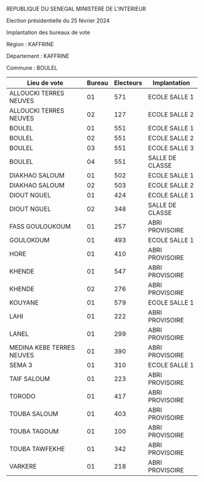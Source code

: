 REPUBLIQUE DU SENEGAL MINISTERE DE L'INTERIEUR

Election présidentielle du 25 février 2024

Implantation des bureaux de vote

Région : KAFFRINE

Département : KAFFRINE

Commune : BOULEL

| Lieu de vote | Bureau | Electeurs | Implantation |
| - | - | - | - |
| ALLOUCKI TERRES NEUVES | 01 | 571 | ECOLE SALLE 1 |
| ALLOUCKI TERRES NEUVES | 02 | 127 | ECOLE SALLE 2 |
| BOULEL | 01 | 551 | ECOLE SALLE 1 |
| BOULEL | 02 | 551 | ECOLE SALLE 2 |
| BOULEL | 03 | 551 | ECOLE SALLE 3 |
| BOULEL | 04 | 551 | SALLE DE CLASSE |
| DIAKHAO SALOUM | 01 | 502 | ECOLE SALLE 1 |
| DIAKHAO SALOUM | 02 | 503 | ECOLE SALLE 2 |
| DIOUT NGUEL | 01 | 424 | ECOLE SALLE 1 |
| DIOUT NGUEL | 02 | 348 | SALLE DE CLASSE |
| FASS GOULOUKOUM | 01 | 257 | ABRI PROVISOIRE |
| GOULOKOUM | 01 | 493 | ECOLE SALLE 1 |
| HORE | 01 | 410 | ABRI PROVISOIRE |
| KHENDE | 01 | 547 | ABRI PROVISOIRE |
| KHENDE | 02 | 276 | ABRI PROVISOIRE |
| KOUYANE | 01 | 579 | ECOLE SALLE 1 |
| LAHI | 01 | 222 | ABRI PROVISOIRE |
| LANEL | 01 | 299 | ABRI PROVISOIRE |
| MEDINA KEBE TERRES NEUVES | 01 | 390 | ABRI PROVISOIRE |
| SEMA 3 | 01 | 310 | ECOLE SALLE 1 |
| TAIF SALOUM | 01 | 223 | ABRI PROVISOIRE |
| TORODO | 01 | 417 | ABRI PROVISOIRE |
| TOUBA SALOUM | 01 | 403 | ABRI PROVISOIRE |
| TOUBA TAGOUM | 01 | 100 | ABRI PROVISOIRE |
| TOUBA TAWFEKHE | 01 | 342 | ABRI PROVISOIRE |
| VARKERE | 01 | 218 | ABRI PROVISOIRE |

<!-- PageNumber="1/11" -->
